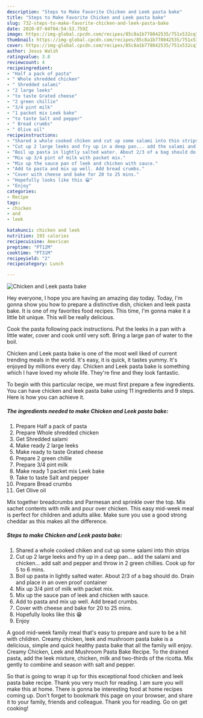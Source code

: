 ```yaml
---
description: "Steps to Make Favorite Chicken and Leek pasta bake"
title: "Steps to Make Favorite Chicken and Leek pasta bake"
slug: 732-steps-to-make-favorite-chicken-and-leek-pasta-bake
date: 2020-07-04T04:54:53.759Z
image: https://img-global.cpcdn.com/recipes/85c8a1b778042535/751x532cq70/chicken-and-leek-pasta-bake-recipe-main-photo.jpg
thumbnail: https://img-global.cpcdn.com/recipes/85c8a1b778042535/751x532cq70/chicken-and-leek-pasta-bake-recipe-main-photo.jpg
cover: https://img-global.cpcdn.com/recipes/85c8a1b778042535/751x532cq70/chicken-and-leek-pasta-bake-recipe-main-photo.jpg
author: Jesus Walsh
ratingvalue: 3.8
reviewcount: 4
recipeingredient:
- "Half a pack of pasta"
- " Whole shredded chicken"
- " Shredded salami"
- "2 large leeks"
- "to taste Grated cheese"
- "2 green chillie"
- "3/4 pint milk"
- "1 packet mix Leek bake"
- "to taste Salt and pepper"
- " Bread crumbs"
- " Olive oil"
recipeinstructions:
- "Shared a whole cooked chiken and cut up some salami into thin strips"
- "Cut up 2 large leeks and fry up in a deep pan... add the salami and chicken... add salt and pepper and throw in 2 green chillies. Cook up for 5 to 6 mins."
- "Boil up pasta in lightly salted water. About 2/3 of a bag should do. Drain and place in an oven proof container"
- "Mix up 3/4 pint of milk with packet mix."
- "Mix up the sauce pan of leek and chicken with sauce."
- "Add to pasta and mix up well. Add bread crumbs."
- "Cover with cheese and bake for 20 to 25 mins."
- "Hopefully looks like this 😁"
- "Enjoy"
categories:
- Recipe
tags:
- chicken
- and
- leek

katakunci: chicken and leek 
nutrition: 193 calories
recipecuisine: American
preptime: "PT12M"
cooktime: "PT31M"
recipeyield: "2"
recipecategory: Lunch

---
```



![Chicken and Leek pasta bake](https://img-global.cpcdn.com/recipes/85c8a1b778042535/751x532cq70/chicken-and-leek-pasta-bake-recipe-main-photo.jpg)

Hey everyone, I hope you are having an amazing day today. Today, I'm gonna show you how to prepare a distinctive dish, chicken and leek pasta bake. It is one of my favorites food recipes. This time, I'm gonna make it a little bit unique. This will be really delicious.

Cook the pasta following pack instructions. Put the leeks in a pan with a little water, cover and cook until very soft. Bring a large pan of water to the boil.

Chicken and Leek pasta bake is one of the most well liked of current trending meals in the world. It's easy, it is quick, it tastes yummy. It's enjoyed by millions every day. Chicken and Leek pasta bake is something which I have loved my whole life. They're fine and they look fantastic.


To begin with this particular recipe, we must first prepare a few ingredients. You can have chicken and leek pasta bake using 11 ingredients and 9 steps. Here is how you can achieve it.

<!--inarticleads1-->

##### The ingredients needed to make Chicken and Leek pasta bake:

1. Prepare Half a pack of pasta
1. Prepare  Whole shredded chicken
1. Get  Shredded salami
1. Make ready 2 large leeks
1. Make ready to taste Grated cheese
1. Prepare 2 green chillie
1. Prepare 3/4 pint milk
1. Make ready 1 packet mix Leek bake
1. Take to taste Salt and pepper
1. Prepare  Bread crumbs
1. Get  Olive oil


Mix together breadcrumbs and Parmesan and sprinkle over the top. Mix sachet contents with milk and pour over chicken. This easy mid-week meal is perfect for children and adults alike. Make sure you use a good strong cheddar as this makes all the difference. 

<!--inarticleads2-->

##### Steps to make Chicken and Leek pasta bake:

1. Shared a whole cooked chiken and cut up some salami into thin strips
1. Cut up 2 large leeks and fry up in a deep pan... add the salami and chicken... add salt and pepper and throw in 2 green chillies. Cook up for 5 to 6 mins.
1. Boil up pasta in lightly salted water. About 2/3 of a bag should do. Drain and place in an oven proof container
1. Mix up 3/4 pint of milk with packet mix.
1. Mix up the sauce pan of leek and chicken with sauce.
1. Add to pasta and mix up well. Add bread crumbs.
1. Cover with cheese and bake for 20 to 25 mins.
1. Hopefully looks like this 😁
1. Enjoy


A good mid-week family meal that&#39;s easy to prepare and sure to be a hit with children. Creamy chicken, leek and mushroom pasta bake is a delicious, simple and quick healthy pasta bake that all the family will enjoy. Creamy Chicken, Leek and Mushroom Pasta Bake Recipe. To the drained pasta, add the leek mixture, chicken, milk and two-thirds of the ricotta. Mix gently to combine and season with salt and pepper. 

So that is going to wrap it up for this exceptional food chicken and leek pasta bake recipe. Thank you very much for reading. I am sure you will make this at home. There is gonna be interesting food at home recipes coming up. Don't forget to bookmark this page on your browser, and share it to your family, friends and colleague. Thank you for reading. Go on get cooking!

